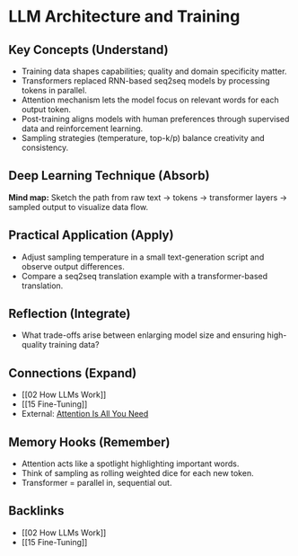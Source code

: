 # LLM Architecture and Training

## Key Concepts (Understand)
- Training data shapes capabilities; quality and domain specificity matter.
- Transformers replaced RNN-based seq2seq models by processing tokens in parallel.
- Attention mechanism lets the model focus on relevant words for each output token.
- Post-training aligns models with human preferences through supervised data and reinforcement learning.
- Sampling strategies (temperature, top-k/p) balance creativity and consistency.

## Deep Learning Technique (Absorb)
**Mind map:** Sketch the path from raw text → tokens → transformer layers → sampled output to visualize data flow.

## Practical Application (Apply)
- Adjust sampling temperature in a small text-generation script and observe output differences.
- Compare a seq2seq translation example with a transformer-based translation.

## Reflection (Integrate)
- What trade-offs arise between enlarging model size and ensuring high-quality training data?

## Connections (Expand)
- [[02 How LLMs Work]]
- [[15 Fine-Tuning]]
- External: [Attention Is All You Need](https://arxiv.org/abs/1706.03762)

## Memory Hooks (Remember)
- Attention acts like a spotlight highlighting important words.
- Think of sampling as rolling weighted dice for each new token.
- Transformer = parallel in, sequential out.

## Backlinks
- [[02 How LLMs Work]]
- [[15 Fine-Tuning]]
